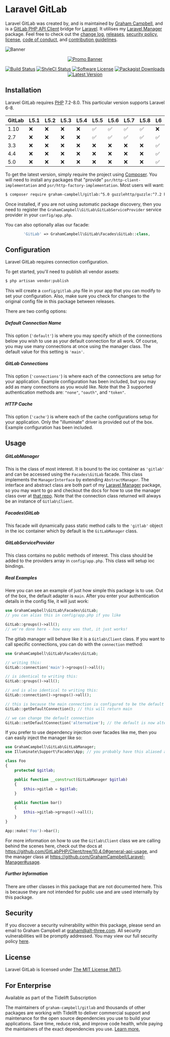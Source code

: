 Laravel GitLab
==============

Laravel GitLab was created by, and is maintained by [Graham Campbell](https://github.com/GrahamCampbell), and is a [GitLab PHP API Client](https://github.com/GitLabPHP/Client) bridge for [Laravel](http://laravel.com). It utilises my [Laravel Manager](https://github.com/GrahamCampbell/Laravel-Manager) package. Feel free to check out the [change log](CHANGELOG.md), [releases](https://github.com/GrahamCampbell/Laravel-GitLab/releases), [security policy](https://github.com/GrahamCampbell/Laravel-GitLab/security/policy), [license](LICENSE), [code of conduct](.github/CODE_OF_CONDUCT.md), and [contribution guidelines](.github/CONTRIBUTING.md).

![Banner](https://user-images.githubusercontent.com/2829600/71477349-6131cd00-27e1-11ea-84b0-8b4e539c7ad7.png)

<p align="center">
<a href="https://xscode.com/grahamcampbell/Laravel-GitLab"><img src="https://xscode.com/assets/promo-banner.svg" alt="Promo Banner"></img></a>
</p>

<p align="center">
<a href="https://github.com/GrahamCampbell/Laravel-GitLab/actions?query=workflow%3ATests"><img src="https://img.shields.io/github/workflow/status/GrahamCampbell/Laravel-GitLab/Tests?label=Tests&style=flat-square" alt="Build Status"></img></a>
<a href="https://github.styleci.io/repos/123726374"><img src="https://github.styleci.io/repos/123726374/shield" alt="StyleCI Status"></img></a>
<a href="LICENSE"><img src="https://img.shields.io/badge/license-MIT-brightgreen?style=flat-square" alt="Software License"></img></a>
<a href="https://packagist.org/packages/graham-campbell/gitlab"><img src="https://img.shields.io/packagist/dt/graham-campbell/gitlab?style=flat-square" alt="Packagist Downloads"></img></a>
<a href="https://github.com/GrahamCampbell/Laravel-GitLab/releases"><img src="https://img.shields.io/github/release/GrahamCampbell/Laravel-GitLab?style=flat-square" alt="Latest Version"></img></a>
</p>


## Installation

Laravel GitLab requires [PHP](https://php.net) 7.2-8.0. This particular version supports Laravel 6-8.

| GitLab | L5.1               | L5.2               | L5.3               | L5.4               | L5.5               | L5.6               | L5.7               | L5.8               | L6                 | L7                 | L8                 |
|--------|--------------------|--------------------|--------------------|--------------------|--------------------|--------------------|--------------------|--------------------|--------------------|--------------------|--------------------|
| 1.10   | :x:                | :x:                | :x:                | :x:                | :white_check_mark: | :white_check_mark: | :white_check_mark: | :white_check_mark: | :x:                | :x:                | :x:                |
| 2.7    | :x:                | :x:                | :x:                | :x:                | :white_check_mark: | :white_check_mark: | :white_check_mark: | :white_check_mark: | :white_check_mark: | :white_check_mark: | :x:                |
| 3.3    | :x:                | :x:                | :x:                | :x:                | :x:                | :x:                | :x:                | :x:                | :white_check_mark: | :white_check_mark: | :white_check_mark: |
| 4.4    | :x:                | :x:                | :x:                | :x:                | :x:                | :x:                | :x:                | :x:                | :white_check_mark: | :white_check_mark: | :white_check_mark: |
| 5.0    | :x:                | :x:                | :x:                | :x:                | :x:                | :x:                | :x:                | :x:                | :white_check_mark: | :white_check_mark: | :white_check_mark: |

To get the latest version, simply require the project using [Composer](https://getcomposer.org). You will need to install any packages that "provide" `psr/http-client-implementation` and `psr/http-factory-implementation`. Most users will want:

```bash
$ composer require graham-campbell/gitlab:^5.0 guzzlehttp/guzzle:^7.2 http-interop/http-factory-guzzle:^1.0
```

Once installed, if you are not using automatic package discovery, then you need to register the `GrahamCampbell\GitLab\GitLabServiceProvider` service provider in your `config/app.php`.

You can also optionally alias our facade:

```php
        'GitLab' => GrahamCampbell\GitLab\Facades\GitLab::class,
```


## Configuration

Laravel GitLab requires connection configuration.

To get started, you'll need to publish all vendor assets:

```bash
$ php artisan vendor:publish
```

This will create a `config/gitlab.php` file in your app that you can modify to set your configuration. Also, make sure you check for changes to the original config file in this package between releases.

There are two config options:

##### Default Connection Name

This option (`'default'`) is where you may specify which of the connections below you wish to use as your default connection for all work. Of course, you may use many connections at once using the manager class. The default value for this setting is `'main'`.

##### GitLab Connections

This option (`'connections'`) is where each of the connections are setup for your application. Example configuration has been included, but you may add as many connections as you would like. Note that the 3 supported authentication methods are: `"none"`, `"oauth"`, and `"token"`.

##### HTTP Cache

This option (`'cache'`) is where each of the cache configurations setup for your application. Only the "illuminate" driver is provided out of the box. Example configuration has been included.


## Usage

##### GitLabManager

This is the class of most interest. It is bound to the ioc container as `'gitlab'` and can be accessed using the `Facades\GitLab` facade. This class implements the `ManagerInterface` by extending `AbstractManager`. The interface and abstract class are both part of my [Laravel Manager](https://github.com/GrahamCampbell/Laravel-Manager) package, so you may want to go and checkout the docs for how to use the manager class over at [that repo](https://github.com/GrahamCampbell/Laravel-Manager#usage). Note that the connection class returned will always be an instance of `Gitlab\Client`.

##### Facades\GitLab

This facade will dynamically pass static method calls to the `'gitlab'` object in the ioc container which by default is the `GitLabManager` class.

##### GitLabServiceProvider

This class contains no public methods of interest. This class should be added to the providers array in `config/app.php`. This class will setup ioc bindings.

##### Real Examples

Here you can see an example of just how simple this package is to use. Out of the box, the default adapter is `main`. After you enter your authentication details in the config file, it will just work:

```php
use GrahamCampbell\GitLab\Facades\GitLab;
// you can alias this in config/app.php if you like

GitLab::groups()->all();
// we're done here - how easy was that, it just works!
```

The gitlab manager will behave like it is a `Gitlab\Client` class. If you want to call specific connections, you can do with the `connection` method:

```php
use GrahamCampbell\GitLab\Facades\GitLab;

// writing this:
GitLab::connection('main')->groups()->all();

// is identical to writing this:
GitLab::groups()->all();

// and is also identical to writing this:
GitLab::connection()->groups()->all();

// this is because the main connection is configured to be the default
GitLab::getDefaultConnection(); // this will return main

// we can change the default connection
GitLab::setDefaultConnection('alternative'); // the default is now alternative
```

If you prefer to use dependency injection over facades like me, then you can easily inject the manager like so:

```php
use GrahamCampbell\GitLab\GitLabManager;
use Illuminate\Support\Facades\App; // you probably have this aliased already

class Foo
{
    protected $gitlab;

    public function __construct(GitLabManager $gitlab)
    {
        $this->gitlab = $gitlab;
    }

    public function bar()
    {
        $this->gitlab->groups()->all();
    }
}

App::make('Foo')->bar();
```

For more information on how to use the `Gitlab\Client` class we are calling behind the scenes here, check out the docs at https://github.com/GitLabPHP/Client/tree/10.4.0#general-api-usage, and the manager class at https://github.com/GrahamCampbell/Laravel-Manager#usage.

##### Further Information

There are other classes in this package that are not documented here. This is because they are not intended for public use and are used internally by this package.


## Security

If you discover a security vulnerability within this package, please send an email to Graham Campbell at graham@alt-three.com. All security vulnerabilities will be promptly addressed. You may view our full security policy [here](https://github.com/GrahamCampbell/Laravel-GitLab/security/policy).


## License

Laravel GitLab is licensed under [The MIT License (MIT)](LICENSE).


## For Enterprise

Available as part of the Tidelift Subscription

The maintainers of `graham-campbell/gitlab` and thousands of other packages are working with Tidelift to deliver commercial support and maintenance for the open source dependencies you use to build your applications. Save time, reduce risk, and improve code health, while paying the maintainers of the exact dependencies you use. [Learn more.](https://tidelift.com/subscription/pkg/packagist-graham-campbell-gitlab?utm_source=packagist-graham-campbell-gitlab&utm_medium=referral&utm_campaign=enterprise&utm_term=repo)
